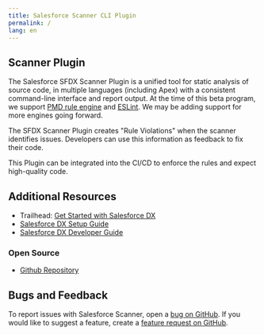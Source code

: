 ```yaml
---
title: Salesforce Scanner CLI Plugin
permalink: /
lang: en
---
```


## Scanner Plugin

The Salesforce SFDX Scanner Plugin is a unified tool for static analysis of source code, in multiple languages (including Apex) with a consistent command-line interface and report output. At the time of this beta program, we support [PMD rule engine](https://pmd.github.io/) and [ESLint](https://eslint.org/). We may be adding support for more engines going forward.

The SFDX Scanner Plugin creates "Rule Violations" when the scanner identifies issues. Developers can use this information as feedback to fix their code. 

This Plugin can be integrated into the CI/CD to enforce the rules and expect high-quality code.

## Additional Resources

- Trailhead: [Get Started with Salesforce DX](https://trailhead.salesforce.com/trails/sfdx_get_started)
- [Salesforce DX Setup Guide](https://developer.salesforce.com/docs/atlas.en-us.sfdx_setup.meta/sfdx_setup)
- [Salesforce DX Developer Guide](https://developer.salesforce.com/docs/atlas.en-us.sfdx_dev.meta/sfdx_dev)

### Open Source

- [Github Repository](https://github.com/forcedotcom/sfdx-scanner)

## Bugs and Feedback

To report issues with Salesforce Scanner, open a [bug on GitHub](https://github.com/forcedotcom/sfdx-scanner/issues/new?template=Bug_report.md). If you would like to suggest a feature, create a [feature request on GitHub](https://github.com/forcedotcom/sfdx-scanner/issues/new?template=Feature_request.md).


